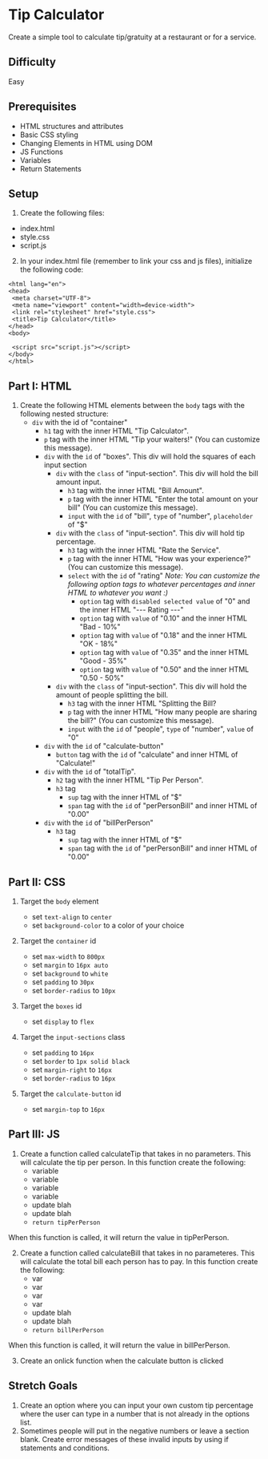 # Tip Calculator

Create a simple tool to calculate tip/gratuity at a restaurant or for a service.

## Difficulty
Easy

## Prerequisites
- HTML structures and attributes
- Basic CSS styling
- Changing Elements in HTML using DOM
- JS Functions
- Variables
- Return Statements

## Setup
1. Create the following files:
  - index.html
  - style.css
  - script.js

2. In your index.html file (remember to link your css and js files), initialize the following code:
 ```<!DOCTYPE html>
<html lang="en">
<head>
  <meta charset="UTF-8">
  <meta name="viewport" content="width=device-width">
  <link rel="stylesheet" href="style.css">
  <title>Tip Calculator</title>
</head>
<body>

  <script src="script.js"></script>
</body>
</html>
```
## Part I: HTML
1. Create the following HTML elements between the ```body``` tags with the following nested structure:
     - ```div``` with the id of "container" 
       - ```h1``` tag with the inner HTML "Tip Calculator".
       - ```p``` tag with the inner HTML "Tip your waiters!" (You can customize this message).
       - ```div``` with the ```id``` of "boxes". This div will hold the squares of each input section
          - ```div``` with the ```class``` of "input-section". This div will hold the bill amount input.
            - ```h3``` tag with the inner HTML "Bill Amount".
            - ```p``` tag with the inner HTML "Enter the total amount on your bill" (You can customize this message).
            - ```input``` with the ```id``` of "bill", ```type``` of "number", ```placeholder``` of "$"
          - ```div``` with the ```class``` of "input-section". This div will hold tip percentage.
            - ```h3``` tag with the inner HTML "Rate the Service".
            - ```p``` tag with the inner HTML "How was your experience?" (You can customize this message).
            - ```select``` with the ```id``` of "rating" *Note: You can customize the following option tags to whatever percentages and inner HTML to whatever you want :)*
              - ```option``` tag with ```disabled selected value``` of "0" and the inner HTML "--- Rating ---"
              - ```option``` tag with ```value``` of "0.10" and the inner HTML "Bad - 10%"
              - ```option``` tag with ```value``` of "0.18" and the inner HTML "OK - 18%"
              - ```option``` tag with ```value``` of "0.35" and the inner HTML "Good - 35%"
              - ```option``` tag with ```value``` of "0.50" and the inner HTML "0.50 - 50%"
          - ```div``` with the ```class``` of "input-section". This div will hold the amount of people splitting the bill.
             - ```h3``` tag with the inner HTML "Splitting the Bill?
             - ```p``` tag with the inner HTML "How many people are sharing the bill?" (You can customize this message).
             - ```input``` with the ```id``` of "people", ```type``` of "number", ```value``` of "0"
       - ```div``` with the ```id``` of "calculate-button"
         - ```button``` tag with the ```id``` of "calculate" and inner HTML of "Calculate!"
       - ```div``` with the ```id``` of "totalTip".
         - ```h2``` tag with the inner HTML "Tip Per Person".
         - ```h3``` tag
            - ```sup``` tag with the inner HTML of "$"
            - ```span``` tag with the ```id``` of "perPersonBill" and inner HTML of "0.00" 
       - ```div``` with the ```id``` of "billPerPerson"
         - ```h3``` tag
           - ```sup``` tag with the inner HTML of "$"
           - ```span``` tag with the ```id``` of "perPersonBill" and inner HTML of "0.00"          
                    
## Part II: CSS
1. Target the ```body``` element
     - set ```text-align``` to ```center```
     - set ```background-color``` to a color of your choice
    
2. Target the ```container``` id
     - set ```max-width``` to ```800px```
     - set ```margin``` to ```16px auto```
     - set ```background``` to ```white```
     - set ```padding``` to ```30px```
     - set ```border-radius``` to ```10px```
     
3. Target the ```boxes``` id
     - set ```display``` to ```flex```
     
4. Target the ```input-sections``` class 
     - set ```padding``` to ```16px```
     - set ```border``` to ```1px solid black```
     - set ```margin-right``` to ```16px```
     - set ```border-radius``` to ```16px```
     
5. Target the ```calculate-button``` id
     - set ```margin-top``` to ```16px```

## Part III: JS
1. Create a function called calculateTip that takes in no parameters. This will calculate the tip per person. In this function create the following:
     - variable
     - variable
     - variable
     - variable
     - update blah
     - update blah
     - ```return tipPerPerson``` 

When this function is called, it will return the value in tipPerPerson.

2. Create a function called calculateBill that takes in no parameteres. This will calculate the total bill each person has to pay. In this function create the following:
     - var
     - var
     - var
     - var
     - update blah
     - update blah
     - ```return billPerPerson```

When this function is called, it will return the value in billPerPerson.

3. Create an onlick function when the calculate button is clicked

## Stretch Goals
1. Create an option where you can input your own custom tip percentage where the user can type in a number that is not already in the options list.
2. Sometimes people will put in the negative numbers or leave a section blank. Create error messages of these invalid inputs by using if statements and conditions.
